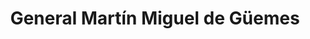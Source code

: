 ---
title: General Martín Miguel de Güemes
url: /general-martin-miguel-de-guemes/
latitude: -24.666
longitude: -65.039
---